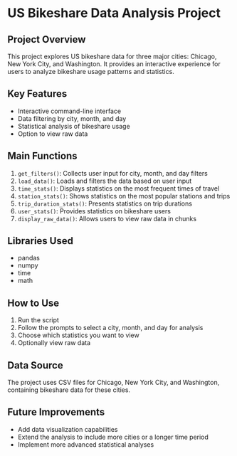# US Bikeshare Data Analysis Project

## Project Overview
This project explores US bikeshare data for three major cities: Chicago, New York City, and Washington. It provides an interactive experience for users to analyze bikeshare usage patterns and statistics.

## Key Features
- Interactive command-line interface
- Data filtering by city, month, and day
- Statistical analysis of bikeshare usage
- Option to view raw data

## Main Functions
1. `get_filters()`: Collects user input for city, month, and day filters
2. `load_data()`: Loads and filters the data based on user input
3. `time_stats()`: Displays statistics on the most frequent times of travel
4. `station_stats()`: Shows statistics on the most popular stations and trips
5. `trip_duration_stats()`: Presents statistics on trip durations
6. `user_stats()`: Provides statistics on bikeshare users
7. `display_raw_data()`: Allows users to view raw data in chunks

## Libraries Used
- pandas
- numpy
- time
- math

## How to Use
1. Run the script
2. Follow the prompts to select a city, month, and day for analysis
3. Choose which statistics you want to view
4. Optionally view raw data

## Data Source
The project uses CSV files for Chicago, New York City, and Washington, containing bikeshare data for these cities.

## Future Improvements
- Add data visualization capabilities
- Extend the analysis to include more cities or a longer time period
- Implement more advanced statistical analyses
